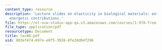 ```yaml
---
content_type: resource
description: 'Lecture slides on elasticity in biological materials: entropic versus
  energetic contributions.'
file: https://ol-ocw-studio-app-qa.s3.amazonaws.com/courses/1-978-from-nano-to-macro-introduction-to-atomistic-modeling-techniques-january-iap-2007/803ef474697ee0f539288fe28d04f296_lec06.pdf
file_type: application/pdf
resourcetype: Document
title: lec06.pdf
uid: 803ef474-697e-e0f5-3928-8fe28d04f296
---
```

